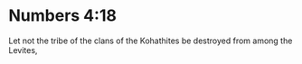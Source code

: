 # Numbers 4:18

Let not the tribe of the clans of the Kohathites be destroyed from among the Levites,
